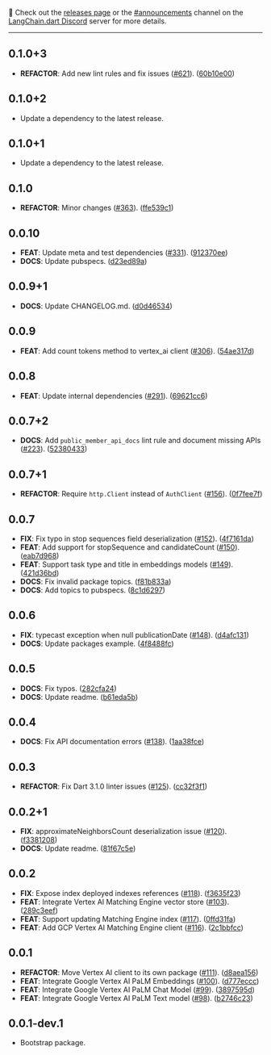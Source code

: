 📣 Check out the [releases page](https://github.com/davidmigloz/langchain_dart/releases) or the [#announcements](https://discord.com/channels/1123158322812555295/1123250594644242534) channel on the [LangChain.dart Discord](https://discord.gg/x4qbhqecVR) server for more details.

---

## 0.1.0+3

 - **REFACTOR**: Add new lint rules and fix issues ([#621](https://github.com/davidmigloz/langchain_dart/issues/621)). ([60b10e00](https://github.com/davidmigloz/langchain_dart/commit/60b10e008acf55ebab90789ad08d2449a44b69d8))

## 0.1.0+2

 - Update a dependency to the latest release.

## 0.1.0+1

 - Update a dependency to the latest release.

## 0.1.0

 - **REFACTOR**: Minor changes ([#363](https://github.com/davidmigloz/langchain_dart/issues/363)). ([ffe539c1](https://github.com/davidmigloz/langchain_dart/commit/ffe539c13f92cce5f564107430163b44be1dfd96))

## 0.0.10

 - **FEAT**: Update meta and test dependencies ([#331](https://github.com/davidmigloz/langchain_dart/issues/331)). ([912370ee](https://github.com/davidmigloz/langchain_dart/commit/912370ee0ba667ee9153303395a457e6caf5c72d))
 - **DOCS**: Update pubspecs. ([d23ed89a](https://github.com/davidmigloz/langchain_dart/commit/d23ed89adf95a34a78024e2f621dc0af07292f44))

## 0.0.9+1

 - **DOCS**: Update CHANGELOG.md. ([d0d46534](https://github.com/davidmigloz/langchain_dart/commit/d0d46534565d6f52d819d62329e8917e00bc7030))

## 0.0.9

 - **FEAT**: Add count tokens method to vertex_ai client ([#306](https://github.com/davidmigloz/langchain_dart/issues/306)). ([54ae317d](https://github.com/davidmigloz/langchain_dart/commit/54ae317dda43f0313dca708d3831633252113c81))

## 0.0.8

 - **FEAT**: Update internal dependencies ([#291](https://github.com/davidmigloz/langchain_dart/issues/291)). ([69621cc6](https://github.com/davidmigloz/langchain_dart/commit/69621cc61659980d046518ee20ce055e806cba1f))

## 0.0.7+2

 - **DOCS**: Add `public_member_api_docs` lint rule and document missing APIs ([#223](https://github.com/davidmigloz/langchain_dart/issues/223)). ([52380433](https://github.com/davidmigloz/langchain_dart/commit/523804331783970870b023946c016be6c0797920))

## 0.0.7+1

 - **REFACTOR**: Require `http.Client` instead of `AuthClient` ([#156](https://github.com/davidmigloz/langchain_dart/issues/156)). ([0f7fee7f](https://github.com/davidmigloz/langchain_dart/commit/0f7fee7f0780e5b650ec50307a7fda65e242e822))

## 0.0.7

 - **FIX**: Fix typo in stop sequences field deserialization ([#152](https://github.com/davidmigloz/langchain_dart/issues/152)). ([4f7161da](https://github.com/davidmigloz/langchain_dart/commit/4f7161da55309bcbd5a62c21ba2a7fa703c4eb09))
 - **FEAT**: Add support for stopSequence and candidateCount ([#150](https://github.com/davidmigloz/langchain_dart/issues/150)). ([eab7d968](https://github.com/davidmigloz/langchain_dart/commit/eab7d968f464db58a04f3453b4470ad3859536aa))
 - **FEAT**: Support task type and title in embeddings models ([#149](https://github.com/davidmigloz/langchain_dart/issues/149)). ([421d36bd](https://github.com/davidmigloz/langchain_dart/commit/421d36bdfe1ad8c4776811f6e1f0d3bf8c316ee3))
 - **DOCS**: Fix invalid package topics. ([f81b833a](https://github.com/davidmigloz/langchain_dart/commit/f81b833aae33e0a945ef4450da12344886224bae))
 - **DOCS**: Add topics to pubspecs. ([8c1d6297](https://github.com/davidmigloz/langchain_dart/commit/8c1d62970710cc326fd5930101918aaf16b18f74))

## 0.0.6

 - **FIX**: typecast exception when null publicationDate ([#148](https://github.com/davidmigloz/langchain_dart/issues/148)). ([d4afc131](https://github.com/davidmigloz/langchain_dart/commit/d4afc1315f7fc041a7730346942891bb966f8d14))
 - **DOCS**: Update packages example. ([4f8488fc](https://github.com/davidmigloz/langchain_dart/commit/4f8488fcb324e31b9d8dece7d1999333d7982253))

## 0.0.5

 - **DOCS**: Fix typos. ([282cfa24](https://github.com/davidmigloz/langchain_dart/commit/282cfa24caa7b91ce28db6b1997af4c2c3ecf3e4))
 - **DOCS**: Update readme. ([b61eda5b](https://github.com/davidmigloz/langchain_dart/commit/b61eda5ba506b4602592511c6a9be1e7aae5bf57))

## 0.0.4

 - **DOCS**: Fix API documentation errors ([#138](https://github.com/davidmigloz/langchain_dart/issues/138)). ([1aa38fce](https://github.com/davidmigloz/langchain_dart/commit/1aa38fce17eed7f325e7872d03096740256d57be))

## 0.0.3

 - **REFACTOR**: Fix Dart 3.1.0 linter issues ([#125](https://github.com/davidmigloz/langchain_dart/issues/125)). ([cc32f3f1](https://github.com/davidmigloz/langchain_dart/commit/cc32f3f13240c28cf174a9dbffc7d61bc061f843))

## 0.0.2+1

 - **FIX**: approximateNeighborsCount deserialization issue ([#120](https://github.com/davidmigloz/langchain_dart/issues/120)). ([f3381208](https://github.com/davidmigloz/langchain_dart/commit/f33812082191d3105d692f1d6bf461069df14750))
 - **DOCS**: Update readme. ([81f67c5e](https://github.com/davidmigloz/langchain_dart/commit/81f67c5e2f5963df9756d3245dd263b2060af173))

## 0.0.2

 - **FIX**: Expose index deployed indexes references ([#118](https://github.com/davidmigloz/langchain_dart/issues/118)). ([f3635f23](https://github.com/davidmigloz/langchain_dart/commit/f3635f23554b60c856a11aaea95881030a00315e))
 - **FEAT**: Integrate Vertex AI Matching Engine vector store ([#103](https://github.com/davidmigloz/langchain_dart/issues/103)). ([289c3eef](https://github.com/davidmigloz/langchain_dart/commit/289c3eef722206ac9dea0c968c036ad3289d10be))
 - **FEAT**: Support updating Matching Engine index ([#117](https://github.com/davidmigloz/langchain_dart/issues/117)). ([0ffd31fa](https://github.com/davidmigloz/langchain_dart/commit/0ffd31fa3a1f32bdcc6bf9a9fa2c5023a10b3687))
 - **FEAT**: Add GCP Vertex AI Matching Engine client ([#116](https://github.com/davidmigloz/langchain_dart/issues/116)). ([2c1bbfcc](https://github.com/davidmigloz/langchain_dart/commit/2c1bbfcca22a4ddfb40bcb28e8ec8cbca865a9a5))

## 0.0.1

 - **REFACTOR**: Move Vertex AI client to its own package ([#111](https://github.com/davidmigloz/langchain_dart/issues/111)). ([d8aea156](https://github.com/davidmigloz/langchain_dart/commit/d8aea15633f1a9fb0df35cf9cc44bbc93ad46cd8))
 - **FEAT**: Integrate Google Vertex AI PaLM Embeddings ([#100](https://github.com/davidmigloz/langchain_dart/issues/100)). ([d777eccc](https://github.com/davidmigloz/langchain_dart/commit/d777eccc0c81c58b322f28e6e3c4a8763f3f84b7))
 - **FEAT**: Integrate Google Vertex AI PaLM Chat Model ([#99](https://github.com/davidmigloz/langchain_dart/issues/99)). ([3897595d](https://github.com/davidmigloz/langchain_dart/commit/3897595db597d5957ef80ae7a1de35c5f41265b8))
 - **FEAT**: Integrate Google Vertex AI PaLM Text model ([#98](https://github.com/davidmigloz/langchain_dart/issues/98)). ([b2746c23](https://github.com/davidmigloz/langchain_dart/commit/b2746c235d68045ba20afd1f2be7c24dcccb5f24))

## 0.0.1-dev.1

- Bootstrap package.
